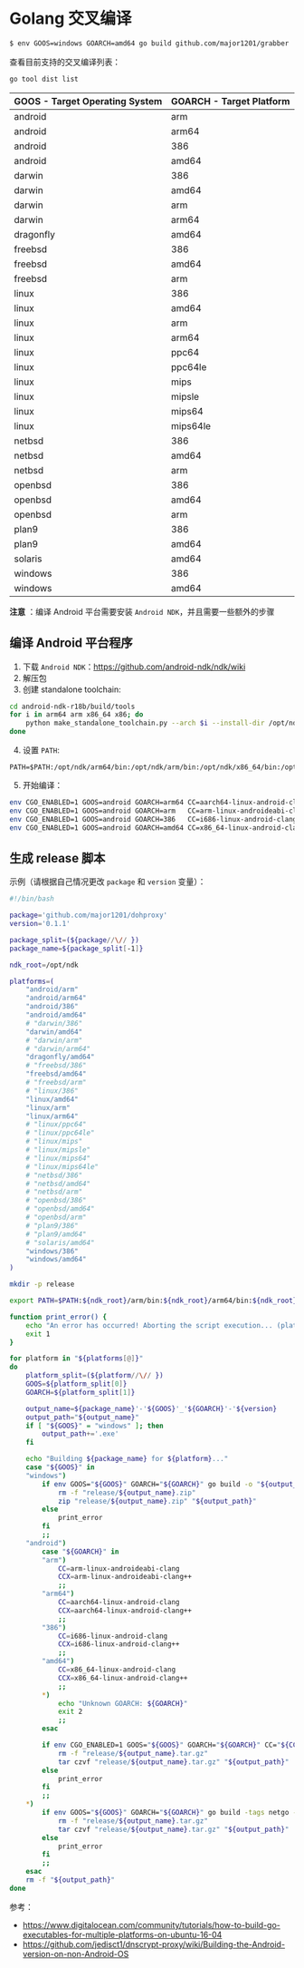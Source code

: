 # Golang 交叉编译

```sh
$ env GOOS=windows GOARCH=amd64 go build github.com/major1201/grabber
```

查看目前支持的交叉编译列表：

```bash
go tool dist list
```

GOOS - Target Operating System|GOARCH - Target Platform
---|---
android|arm
android|arm64
android|386
android|amd64
darwin|386
darwin|amd64
darwin|arm
darwin|arm64
dragonfly|amd64
freebsd|386
freebsd|amd64
freebsd|arm
linux|386
linux|amd64
linux|arm
linux|arm64
linux|ppc64
linux|ppc64le
linux|mips
linux|mipsle
linux|mips64
linux|mips64le
netbsd|386
netbsd|amd64
netbsd|arm
openbsd|386
openbsd|amd64
openbsd|arm
plan9|386
plan9|amd64
solaris|amd64
windows|386
windows|amd64

**注意** ：编译 Android 平台需要安装 `Android NDK`，并且需要一些额外的步骤

## 编译 Android 平台程序

1. 下载 `Android NDK`：<https://github.com/android-ndk/ndk/wiki>
2. 解压包
3. 创建 standalone toolchain:
```bash
cd android-ndk-r18b/build/tools
for i in arm64 arm x86_64 x86; do
    python make_standalone_toolchain.py --arch $i --install-dir /opt/ndk/$i
done
```
4. 设置 `PATH`:
```
PATH=$PATH:/opt/ndk/arm64/bin:/opt/ndk/arm/bin:/opt/ndk/x86_64/bin:/opt/ndk/x86/bin
```
5. 开始编译：
```bash
env CGO_ENABLED=1 GOOS=android GOARCH=arm64 CC=aarch64-linux-android-clang CCX=aarch64-linux-android-clang++ go build .
env CGO_ENABLED=1 GOOS=android GOARCH=arm   CC=arm-linux-androideabi-clang CCX=arm-linux-androideabi-clang++ go build .
env CGO_ENABLED=1 GOOS=android GOARCH=386   CC=i686-linux-android-clang    CCX=i686-linux-android-clang++    go build .
env CGO_ENABLED=1 GOOS=android GOARCH=amd64 CC=x86_64-linux-android-clang  CCX=x86_64-linux-android-clang++  go build .
```

## 生成 release 脚本

示例（请根据自己情况更改 `package` 和 `version` 变量）：

```bash
#!/bin/bash

package='github.com/major1201/dohproxy'
version='0.1.1'

package_split=(${package//\// })
package_name=${package_split[-1]}

ndk_root=/opt/ndk

platforms=(
    "android/arm"
    "android/arm64"
    "android/386"
    "android/amd64"
    # "darwin/386"
    "darwin/amd64"
    # "darwin/arm"
    # "darwin/arm64"
    "dragonfly/amd64"
    # "freebsd/386"
    "freebsd/amd64"
    # "freebsd/arm"
    # "linux/386"
    "linux/amd64"
    "linux/arm"
    "linux/arm64"
    # "linux/ppc64"
    # "linux/ppc64le"
    # "linux/mips"
    # "linux/mipsle"
    # "linux/mips64"
    # "linux/mips64le"
    # "netbsd/386"
    # "netbsd/amd64"
    # "netbsd/arm"
    # "openbsd/386"
    # "openbsd/amd64"
    # "openbsd/arm"
    # "plan9/386"
    # "plan9/amd64"
    # "solaris/amd64"
    "windows/386"
    "windows/amd64"
)

mkdir -p release

export PATH=$PATH:${ndk_root}/arm/bin:${ndk_root}/arm64/bin:${ndk_root}/x86/bin:${ndk_root}/x86_64/bin

function print_error() {
    echo "An error has occurred! Aborting the script execution... (platform=${platform})"
    exit 1
}

for platform in "${platforms[@]}"
do
    platform_split=(${platform//\// })
    GOOS=${platform_split[0]}
    GOARCH=${platform_split[1]}

    output_name=${package_name}'-'${GOOS}'_'${GOARCH}'-'${version}
    output_path="${output_name}"
    if [ "${GOOS}" = "windows" ]; then
        output_path+='.exe'
    fi

    echo "Building ${package_name} for ${platform}..."
    case "${GOOS}" in
    "windows")
        if env GOOS="${GOOS}" GOARCH="${GOARCH}" go build -o "${output_path}" "${package}"; then
            rm -f "release/${output_name}.zip"
            zip "release/${output_name}.zip" "${output_path}"
        else
            print_error
        fi
        ;;
    "android")
        case "${GOARCH}" in
        "arm")
            CC=arm-linux-androideabi-clang
            CCX=arm-linux-androideabi-clang++
            ;;
        "arm64")
            CC=aarch64-linux-android-clang
            CCX=aarch64-linux-android-clang++
            ;;
        "386")
            CC=i686-linux-android-clang
            CCX=i686-linux-android-clang++
            ;;
        "amd64")
            CC=x86_64-linux-android-clang
            CCX=x86_64-linux-android-clang++
            ;;
        *)
            echo "Unknown GOARCH: ${GOARCH}"
            exit 2
            ;;
        esac

        if env CGO_ENABLED=1 GOOS="${GOOS}" GOARCH="${GOARCH}" CC="${CC}" CCX="${CCX}" go build -o "${output_path}" "${package}"; then
            rm -f "release/${output_name}.tar.gz"
            tar czvf "release/${output_name}.tar.gz" "${output_path}"
        else
            print_error
        fi
        ;;
    *)
        if env GOOS="${GOOS}" GOARCH="${GOARCH}" go build -tags netgo -o "${output_path}" "${package}"; then # `-tags netgo` enables binaryies run in Alpine Docker image
            rm -f "release/${output_name}.tar.gz"
            tar czvf "release/${output_name}.tar.gz" "${output_path}"
        else
            print_error
        fi
        ;;
    esac
    rm -f "${output_path}"
done
```

参考：

- <https://www.digitalocean.com/community/tutorials/how-to-build-go-executables-for-multiple-platforms-on-ubuntu-16-04>
- <https://github.com/jedisct1/dnscrypt-proxy/wiki/Building-the-Android-version-on-non-Android-OS>
